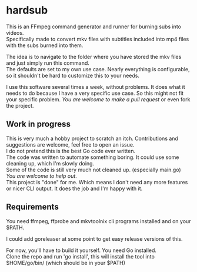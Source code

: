 # hardsub

This is an FFmpeg command generator and runner for burning subs into videos.  
Specifically made to convert mkv files with subtitles included into mp4 files with the subs burned into them.

The idea is to navigate to the folder where you have stored the mkv files and just simply run this command.  
The defaults are set to my own use case. Nearly everything is configurable, so it shouldn't be hard to customize
this to your needs.

I use this software several times a week, without problems. It does what it needs to do because I have a very
specific use case. So this might not fit your specific problem. _You are welcome to make a pull request_ or even
fork the project.

## Work in progress
This is very much a hobby project to scratch an itch. Contributions and suggestions are welcome,
feel free to open an issue.  
I do not pretend this is the best Go code ever written.  
The code was written to automate something boring. It could use some cleaning up, which I'm slowly doing.  
Some of the code is still very much not cleaned up. (especially main.go) _You are welcome to help out_.  
This project is "done" for me. Which means I don't need any more features or nicer CLI output. It does the job
and I'm happy with it.

## Requirements
You need ffmpeg, ffprobe and mkvtoolnix cli programs installed and on your $PATH.  

I could add goreleaser at some point to get easy release versions of this.

For now, you'll have to build it yourself. You need Go installed.  
Clone the repo and run 'go install', this will install the tool into $HOME/go/bin/  (which should be in your $PATH)
